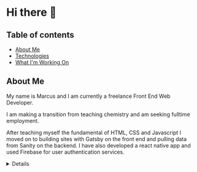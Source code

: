 # Hi there 👋


## Table of contents
* [About Me](#about-me)
* [Technologies](#technologies)
* [What I'm Working On](#what-im-working-on)


## About Me
My name is Marcus and I am currently a freelance Front End Web Developer.

I am making a transition from teaching chemistry and am seeking fulltime employment.

After teaching myself the fundamental of HTML, CSS and Javascript I moved on to building sites with Gatsby on the front end and pulling data from Sanity on the backend. I have also developed a react native app and used Firebase for user authentication services. 

<details>
## Technologies

* HTML
* CSS
* Javascript       
* React
* API
* Graphql
* State Context
* Gatsby
* Sanity
* Bootstrap
* Stripe
* React Native


## What I Learned
I think the biggest accomplishment for myself with this project was that I had to go into Gatsby, Sanity and Stripe's documentation and solve my own problems because information and tutorials on the web for these tools is usually spares and or outdated. Also I designed this project from the ground up meaning I used XD to personally design the wireframes and user experience.

Overally I am really happy with the project and I feel that it went a long way towards showing my proficiencies as a well rounded web developer.
	
## What I'm Working On
Currently I am working on learning three.js, blender and other 3d tech.
</details>
